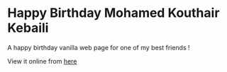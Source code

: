 # Happy Birthday Mohamed Kouthair Kebaili

A happy birthday vanilla web page for one of my best friends !

View it online from [here](https://mabotn.github.io/mkk-birthday/index.html)